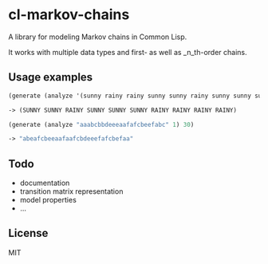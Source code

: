 # cl-markov-chains

A library for modeling Markov chains in Common Lisp.

It works with multiple data types and first- as well as _n_th-order chains.

## Usage examples

```lisp
(generate (analyze '(sunny rainy rainy sunny sunny rainy sunny sunny sunny sunny rainy rainy rainy) 1) 10)

-> (SUNNY SUNNY RAINY SUNNY SUNNY SUNNY RAINY RAINY RAINY RAINY)
```

```lisp
(generate (analyze "aaabcbbdeeeaafafcbeefabc" 1) 30)

-> "abeafcbeeaafaafcbdeeefafcbefaa"
```

## Todo

- documentation
- transition matrix representation
- model properties
- ...

## License

MIT

